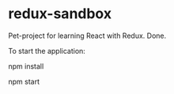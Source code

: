 # redux-sandbox
Pet-project for learning React with Redux. Done.

To start the application:

npm install

npm start
